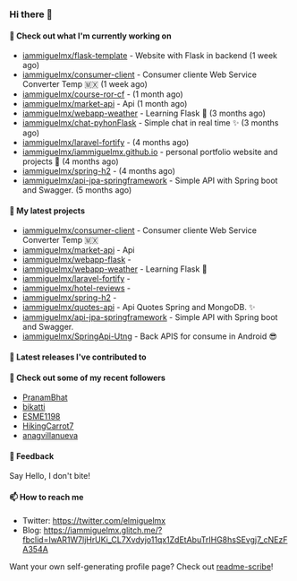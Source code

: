 ### Hi there 👋

#### 👷 Check out what I'm currently working on

- [iammiguelmx/flask-template](https://github.com/iammiguelmx/flask-template) - Website with Flask in backend  (1 week ago)
- [iammiguelmx/consumer-client](https://github.com/iammiguelmx/consumer-client) - Consumer cliente Web Service Converter Temp 🇲🇽 (1 week ago)
- [iammiguelmx/course-ror-cf](https://github.com/iammiguelmx/course-ror-cf) -  (1 month ago)
- [iammiguelmx/market-api](https://github.com/iammiguelmx/market-api) - Api  (1 month ago)
- [iammiguelmx/webapp-weather](https://github.com/iammiguelmx/webapp-weather) - Learning Flask 🚀 (3 months ago)
- [iammiguelmx/chat-pyhonFlask](https://github.com/iammiguelmx/chat-pyhonFlask) - Simple chat in real time  ✨ (3 months ago)
- [iammiguelmx/laravel-fortify](https://github.com/iammiguelmx/laravel-fortify) -  (4 months ago)
- [iammiguelmx/iammiguelmx.github.io](https://github.com/iammiguelmx/iammiguelmx.github.io) - personal portfolio website and projects 👀 (4 months ago)
- [iammiguelmx/spring-h2](https://github.com/iammiguelmx/spring-h2) -  (4 months ago)
- [iammiguelmx/api-jpa-springframework](https://github.com/iammiguelmx/api-jpa-springframework) - Simple API with Spring boot and Swagger. (5 months ago)

#### 🌱 My latest projects

- [iammiguelmx/consumer-client](https://github.com/iammiguelmx/consumer-client) - Consumer cliente Web Service Converter Temp 🇲🇽
- [iammiguelmx/market-api](https://github.com/iammiguelmx/market-api) - Api 
- [iammiguelmx/webapp-flask](https://github.com/iammiguelmx/webapp-flask) - 
- [iammiguelmx/webapp-weather](https://github.com/iammiguelmx/webapp-weather) - Learning Flask 🚀
- [iammiguelmx/laravel-fortify](https://github.com/iammiguelmx/laravel-fortify) - 
- [iammiguelmx/hotel-reviews](https://github.com/iammiguelmx/hotel-reviews) - 
- [iammiguelmx/spring-h2](https://github.com/iammiguelmx/spring-h2) - 
- [iammiguelmx/quotes-api](https://github.com/iammiguelmx/quotes-api) - Api Quotes Spring and MongoDB. ✨
- [iammiguelmx/api-jpa-springframework](https://github.com/iammiguelmx/api-jpa-springframework) - Simple API with Spring boot and Swagger.
- [iammiguelmx/SpringApi-Utng](https://github.com/iammiguelmx/SpringApi-Utng) - Back APIS for consume in Android 😎

#### 🔭 Latest releases I've contributed to


#### 👯 Check out some of my recent followers

- [PranamBhat](https://github.com/PranamBhat)
- [bikatti](https://github.com/bikatti)
- [ESME1198](https://github.com/ESME1198)
- [HikingCarrot7](https://github.com/HikingCarrot7)
- [anagvillanueva](https://github.com/anagvillanueva)

#### 💬 Feedback

Say Hello, I don't bite!

#### 📫 How to reach me

- Twitter: https://twitter.com/elmiguelmx
- Blog: https://iammiguelmx.glitch.me/?fbclid=IwAR1W7ljHrUKi_CL7Xvdyjo11qx1ZdEtAbuTrIHG8hsSEvgj7_cNEzFA354A

Want your own self-generating profile page? Check out [readme-scribe](https://github.com/muesli/readme-scribe)!
